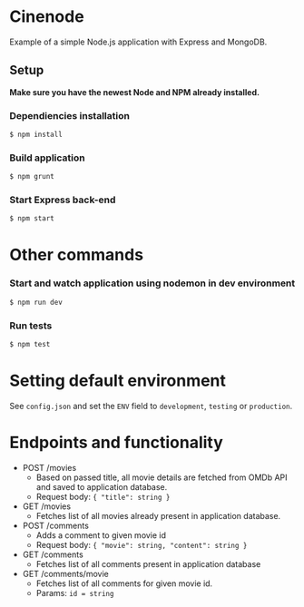 # Cinenode
Example of a simple Node.js application with Express and MongoDB.
 
## Setup ##
**Make sure you have the newest Node and NPM already installed.**
### Dependiencies installation
```bash
$ npm install

```
### Build application
```bash
$ npm grunt
```

### Start Express back-end
```bash
$ npm start
```

# Other commands

### Start and watch application using nodemon in dev environment
```bash
$ npm run dev
```

### Run tests
```bash
$ npm test
```

# Setting default environment
See `config.json` and set the `ENV` field to `development`, `testing` or `production`.


# Endpoints and functionality
* POST /movies
    * Based on passed title, all movie details are fetched from OMDb API and saved to application database.
    * Request body: `{ "title": string }`
* GET /movies
    * Fetches list of all movies already present in application database.
* POST /comments
    * Adds a comment to given movie id
    * Request body: `{ "movie": string, "content": string }`
* GET /comments
    * Fetches list of all comments present in application database
* GET /comments/movie
    * Fetches list of all comments for given movie id.
    * Params: `id = string`
